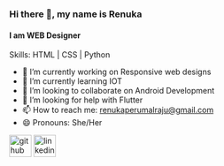 ### Hi there 👋, my name is Renuka
#### I am WEB Designer

Skills: HTML | CSS | Python

- 🔭 I’m currently working on Responsive web designs 
- 🌱 I’m currently learning IOT 
- 👯 I’m looking to collaborate on Android Development 
- 🤔 I’m looking for help with Flutter 
- 📫 How to reach me: renukaperumalraju@gmail.com 
- 😄 Pronouns: She/Her 


[<img src='https://cdn.jsdelivr.net/npm/simple-icons@3.0.1/icons/github.svg' alt='github' height='40'>](https://github.com/https://github.com/1650Renuka)  [<img src='https://cdn.jsdelivr.net/npm/simple-icons@3.0.1/icons/linkedin.svg' alt='linkedin' height='40'>](https://www.linkedin.com/in/https://www.linkedin.com/in/renuka-p-p-4245711b1//)  
